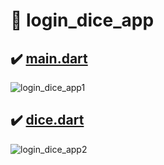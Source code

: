 # :game_die: login_dice_app

## :heavy_check_mark: [main.dart](https://github.com/Riudiu/flutter-practice/blob/master/login_dicegame_app/lib/main.dart)

![login_dice_app1](https://user-images.githubusercontent.com/86466976/146861172-d61b6829-a722-4ed5-aca1-4f738e4e6d66.png)

## :heavy_check_mark: [dice.dart](https://github.com/Riudiu/flutter-practice/blob/master/login_dicegame_app/lib/main.dart)

![login_dice_app2](https://user-images.githubusercontent.com/86466976/146861175-d5d1ec5b-b2d0-43a6-80ed-c9879c7e97bf.png)
